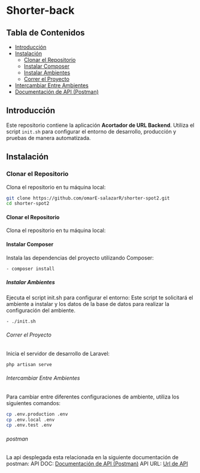 # Shorter-back


## Tabla de Contenidos

- [Introducción](#introducción)
- [Instalación](#instalación)
  - [Clonar el Repositorio](#clonar-el-repositorio)
  - [Instalar Composer](#instalar-composer)
  - [Instalar Ambientes](#instalar-ambientes)
  - [Correr el Proyecto](#correr-el-proyecto)
- [Intercambiar Entre Ambientes](#intercambiar-entre-ambientes)
- [Documentación de API (Postman)](#postman)

## Introducción

Este repositorio contiene la aplicación **Acortador de URL Backend**. Utiliza el script `init.sh` para configurar el entorno de desarrollo, producción y pruebas de manera automatizada.

## Instalación

### Clonar el Repositorio

Clona el repositorio en tu máquina local:

```bash
git clone https://github.com/omarE-salazarR/shorter-spot2.git
cd shorter-spot2
```
#### Clonar el Repositorio

Clona el repositorio en tu máquina local:

#### Instalar Composer
Instala las dependencias del proyecto utilizando Composer:
```bash
- composer install
```
##### Instalar Ambientes
Ejecuta el script init.sh para configurar el entorno:
Este script te solicitará el ambiente a instalar y los datos de la base de datos para realizar la configuración del ambiente.
```bash
- ./init.sh
```

###### Correr el Proyecto
Inicia el servidor de desarrollo de Laravel:
```bash
php artisan serve
```
###### Intercambiar Entre Ambientes
Para cambiar entre diferentes configuraciones de ambiente, utiliza los siguientes comandos:
```bash
cp .env.production .env
cp .env.local .env
cp .env.test .env
```

###### postman
La api desplegada esta relacionada en la siguiente documentación de postman:
API DOC: [Documentación de API (Postman)](https://documenter.getpostman.com/view/17415558/2sAXjRW9NA)
API URL: [Url de API](https://short.alertsiep.top)
